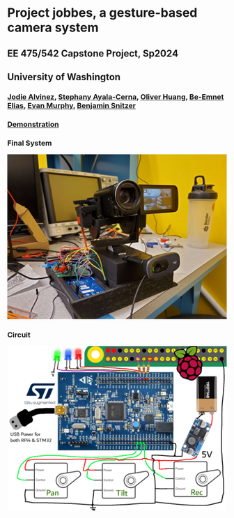 # Project jobbes, a gesture-based camera system
## EE 475/542 Capstone Project, Sp2024
## University of Washington

### [Jodie Alvinez](https://www.linkedin.com/in/jodiealvinez/), [Stephany Ayala-Cerna](https://www.linkedin.com/in/stephanyayala-cerna/), [Oliver Huang](https://www.linkedin.com/in/ohlbur/), [Be-Emnet Elias](https://www.linkedin.com/in/beliasn/), [Evan Murphy](https://www.linkedin.com/in/evan-murphy-uw-ee/), [Benjamin Snitzer](https://www.linkedin.com/in/bsnitzer/)

### [Demonstration](https://youtube.com/shorts/-JNGXRVsnoU?feature=shared)

### Final System
![Product](https://github.com/clowdur/jobbes/blob/main/img/jobbes.jpg) 

### Circuit
![Circuit](https://github.com/clowdur/jobbes/blob/main/img/system_jobbes.png)







